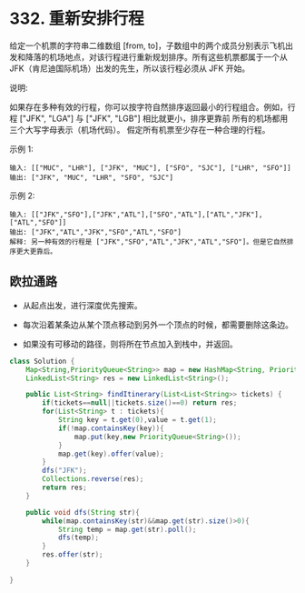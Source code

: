 # 332. 重新安排行程
给定一个机票的字符串二维数组 [from, to]，子数组中的两个成员分别表示飞机出发和降落的机场地点，对该行程进行重新规划排序。所有这些机票都属于一个从 JFK（肯尼迪国际机场）出发的先生，所以该行程必须从 JFK 开始。

说明:

如果存在多种有效的行程，你可以按字符自然排序返回最小的行程组合。例如，行程 ["JFK", "LGA"] 与 ["JFK", "LGB"] 相比就更小，排序更靠前
所有的机场都用三个大写字母表示（机场代码）。
假定所有机票至少存在一种合理的行程。

示例 1:

	输入: [["MUC", "LHR"], ["JFK", "MUC"], ["SFO", "SJC"], ["LHR", "SFO"]]
	输出: ["JFK", "MUC", "LHR", "SFO", "SJC"]
示例 2:

	输入: [["JFK","SFO"],["JFK","ATL"],["SFO","ATL"],["ATL","JFK"],["ATL","SFO"]]
	输出: ["JFK","ATL","JFK","SFO","ATL","SFO"]
	解释: 另一种有效的行程是 ["JFK","SFO","ATL","JFK","ATL","SFO"]。但是它自然排序更大更靠后。

## 欧拉通路
- 从起点出发，进行深度优先搜索。

- 每次沿着某条边从某个顶点移动到另外一个顶点的时候，都需要删除这条边。

- 如果没有可移动的路径，则将所在节点加入到栈中，并返回。

```java
class Solution {
    Map<String,PriorityQueue<String>> map = new HashMap<String, PriorityQueue<String>>();
    LinkedList<String> res = new LinkedList<String>();

    public List<String> findItinerary(List<List<String>> tickets) {
        if(tickets==null||tickets.size()==0) return res;
        for(List<String> t : tickets){
            String key = t.get(0),value = t.get(1);
            if(!map.containsKey(key)){
                map.put(key,new PriorityQueue<String>());
            }
            map.get(key).offer(value);
        }
        dfs("JFK");
        Collections.reverse(res);
        return res;
    }

    public void dfs(String str){
        while(map.containsKey(str)&&map.get(str).size()>0){
            String temp = map.get(str).poll();
            dfs(temp);
        }
        res.offer(str);
    }
    
}
```


